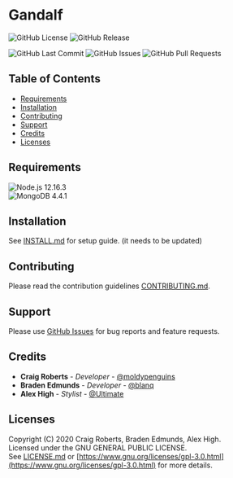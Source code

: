 # Gandalf
![GitHub License](https://img.shields.io/github/license/moldypenguins/Gandalf?style=flat-square&logo=GNU)
![GitHub Release](https://img.shields.io/github/v/release/moldypenguins/Gandalf?style=flat-square&include_prereleases&logo=GitHub)

![GitHub Last Commit](https://img.shields.io/github/last-commit/moldypenguins/Gandalf?style=for-the-badge&logo=GitHub)
![GitHub Issues](https://img.shields.io/github/issues-raw/moldypenguins/Gandalf?style=for-the-badge&logo=GitHub)
![GitHub Pull Requests](https://img.shields.io/github/issues-pr-raw/moldypenguins/Gandalf?style=for-the-badge&logo=GitHub)

## Table of Contents
* [Requirements](#requirements)
* [Installation](#installation)
* [Contributing](#contributing)
* [Support](#support)
* [Credits](#credits)
* [Licenses](#licenses)

## Requirements
![Node.js 12.16.3](https://img.shields.io/static/v1?style=for-the-badge&logo=Node.js&label=Node.js&message=12.16.3&color=#339933)  
![MongoDB 4.4.1](https://img.shields.io/static/v1?style=for-the-badge&logo=MongoDB&label=MongoDB&message=4.4.1&color=#47A248)


## Installation
See [INSTALL.md](INSTALL.md) for setup guide. (it needs to be updated)


## Contributing
Please read the contribution guidelines [CONTRIBUTING.md](CONTRIBUTING.md).


## Support
Please use [GitHub Issues](https://github.com/moldypenguins/Gandalf/issues) for bug reports and feature requests.


## Credits
* **Craig Roberts** - *Developer* - [@moldypenguins](https://t.me/moldypenguins)
* **Braden Edmunds** - *Developer* - [@blanq](https://t.me/blanq4)
* **Alex High** - *Stylist* - [@Ultimate](https://t.me/UltimateNewbie)


## Licenses
Copyright (C) 2020 Craig Roberts, Braden Edmunds, Alex High.  
Licensed under the GNU GENERAL PUBLIC LICENSE.  
See [LICENSE.md](LICENSE.md) or [https://www.gnu.org/licenses/gpl-3.0.html](https://www.gnu.org/licenses/gpl-3.0.html) for more details.

